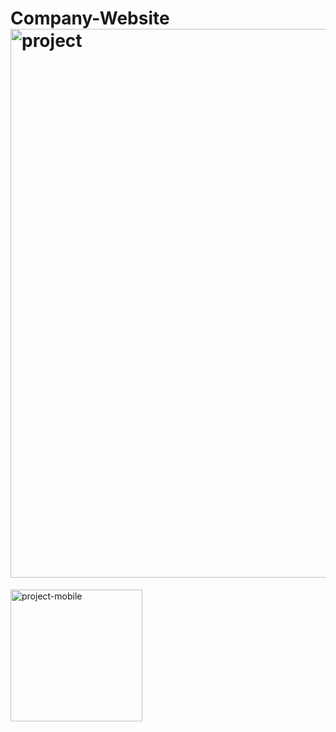 # Company-Website<img width="878" alt="project " src="https://github.com/98ganesham/Company-Website/assets/130055118/abdf3dbc-78ca-4c7b-832a-53a501a93c22">
<img width="211" alt="project-mobile" src="https://github.com/98ganesham/Company-Website/assets/130055118/45d2493a-9b37-479e-bda5-09fd973cfb9e">

